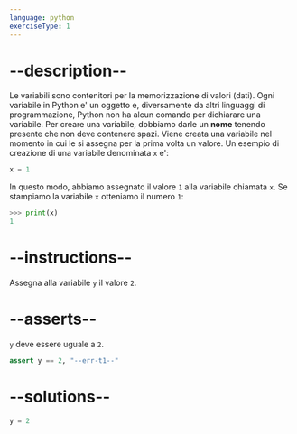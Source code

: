 ```yaml
---
language: python
exerciseType: 1
---
```


# --description--

Le variabili sono contenitori per la memorizzazione di valori (dati).
Ogni variabile in Python e' un oggetto e, diversamente da altri linguaggi di programmazione, Python non ha alcun comando per dichiarare una variabile.
Per creare una variabile, dobbiamo darle un **nome** tenendo presente che non deve contenere spazi.
Viene creata una variabile nel momento in cui le si assegna per la prima volta un valore.
Un esempio di creazione di una variabile denominata `x` e':
```python
x = 1
```
In questo modo, abbiamo assegnato il valore `1` alla variabile chiamata `x`.
Se stampiamo la variabile `x` otteniamo il numero `1`:
```python
>>> print(x)
1
```

# --instructions--

Assegna alla variabile `y` il valore `2`.

# --asserts--

`y` deve essere uguale a `2`.

```python
assert y == 2, "--err-t1--"
```

# --solutions--

```python
y = 2
```

